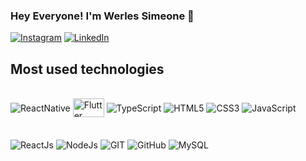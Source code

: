 ### Hey Everyone! I'm Werles Simeone 👋

[![Instagram](https://img.shields.io/badge/Instagram-E4405F?style=for-the-badge&logo=instagram&logoColor=white)](https://www.instagram.com/simeone08)
[![LinkedIn](https://img.shields.io/badge/LinkedIn-0077B5?style=for-the-badge&logo=linkedin&logoColor=white)](https://www.linkedin.com/in/simeone08)

## Most used technologies

<div style="display: inline_block"></br>

  <img align="center" alt="ReactNative" src="https://img.shields.io/badge/React_Native-20232A?style=for-the-badge&logo=react&logoColor=61DAFB"/>
  <img align="center" height="30" width="50" alt="Flutter" src="https://cdn.jsdelivr.net/gh/devicons/devicon/icons/flutter/flutter-original.svg"/> 
  <img align="center" alt="TypeScript" src="https://img.shields.io/badge/TypeScript-007ACC?style=for-the-badge&logo=typescript&logoColor=white"/>
  <img align="center" alt="HTML5" src="https://img.shields.io/badge/HTML5-E34F26?style=for-the-badge&logo=html5&logoColor=white"/>
  <img align="center" alt="CSS3" src="https://img.shields.io/badge/CSS3-1572B6?style=for-the-badge&logo=css3&logoColor=white"/>
  <img align="center" alt="JavaScript" src="https://img.shields.io/badge/JavaScript-F7DF1E?style=for-the-badge&logo=javascript&logoColor=black"/>
  </br>
  </br>
  </br>
  <img align="center" alt="ReactJs" src="https://img.shields.io/badge/React-20232A?style=for-the-badge&logo=react&logoColor=61DAFB"/>      
  <img align="center" alt="NodeJs" src="https://img.shields.io/badge/Node.js-43853D?style=for-the-badge&logo=node.js&logoColor=white"/>
  <img align="center" alt="GIT" src="https://img.shields.io/badge/GIT-E44C30?style=for-the-badge&logo=git&logoColor=white"/>
  <img align="center" alt="GitHub" src="https://img.shields.io/badge/GitHub-100000?style=for-the-badge&logo=github&logoColor=white"/>
  <img align="center" alt="MySQL" src="https://img.shields.io/badge/MySQL-00000F?style=for-the-badge&logo=mysql&logoColor=white"/>
</div>
